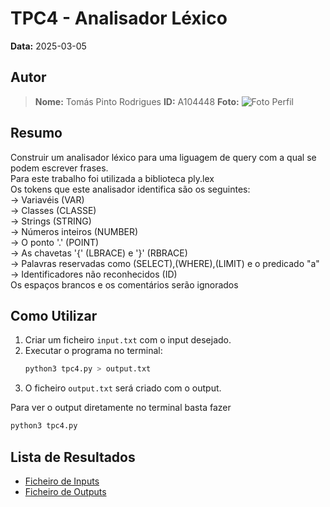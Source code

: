 # TPC4 - Analisador Léxico

**Data:** 2025-03-05

## Autor

> **Nome:** Tomás Pinto Rodrigues
> **ID:** A104448
> **Foto:**
>![Foto Perfil](https://github.com/user-attachments/assets/575cd72e-b849-4e66-a39b-5c8552c4e80e)

## Resumo
Construir um analisador léxico para uma liguagem de query com a qual se podem escrever frases.<br>
Para este trabalho foi utilizada a biblioteca ply.lex<br>
Os tokens que este analisador identifica são os seguintes: <br>
-> Variavéis (VAR)<br>
-> Classes (CLASSE)<br>
-> Strings (STRING)<br>
-> Números inteiros (NUMBER)<br>
-> O ponto '.' (POINT)<br>
-> As chavetas '{' (LBRACE) e '}' (RBRACE)<br>
-> Palavras reservadas como (SELECT),(WHERE),(LIMIT) e o predicado "a"<br>
-> Identificadores não reconhecidos (ID)<br>
Os espaços brancos e os comentários serão ignorados<br>

## Como Utilizar
1. Criar um ficheiro `input.txt` com o input desejado.
2. Executar o programa no terminal:
   ```sh
   python3 tpc4.py > output.txt
   ```
3. O ficheiro `output.txt` será criado com o output.

Para ver o output diretamente no terminal basta fazer 
   ```sh
   python3 tpc4.py
   ```

## Lista de Resultados 
- [Ficheiro de Inputs](input.txt) 
- [Ficheiro de Outputs](output.txt)  